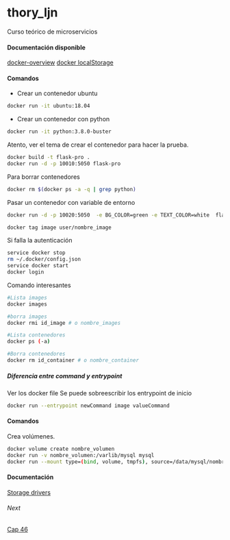 # thory_ljn
Curso teórico de microservicios

#### Documentación disponible
[docker-overview](https://docs.docker.com/get-started/docker-overview/)
[docker localStorage](https://docs.docker.com/engine/storage/drivers/)

#### Comandos

* Crear un contenedor ubuntu
```bash
docker run -it ubuntu:18.04
```

* Crear un contenedor con python
```bash
docker run -it python:3.8.0-buster
```

Atento, ver el tema de crear el contenedor para hacer la prueba.


```bash
docker build -t flask-pro .
docker run -d -p 10010:5050 flask-pro
```
Para borrar contenedores
```bash
docker rm $(docker ps -a -q | grep python)
```

Pasar un contenedor con variable de entorno
```bash
docker run -d -p 10020:5050  -e BG_COLOR=green -e TEXT_COLOR=white  flask-pro
```

```bash
docker tag image user/nombre_image
```

Si falla la autenticación
```bash
service docker stop
rm ~/.docker/config.json
service docker start
docker login
```

Comando interesantes
```bash
#Lista images
docker images

#borra images
docker rmi id_image # o nombre_images

#Lista contenedores
docker ps (-a)

#Borra contenedores
docker rm id_container # o nombre_container


```

##### Diferencia entre command y entrypoint
Ver los docker file
Se puede sobreescribir los entrypoint de inicio

```bash
docker run --entrypoint newCommand image valueCommand
```


#### Comandos
Crea volúmenes.

```bash
docker volume create nombre_volumen
docker run -v nombre_volumen:/varlib/mysql mysql
docker run --mount type=(bind, volume, tmpfs), source=/data/mysql/nombre_volumen, destination=/varlib/mysql

```


#### Documentación

[Storage drivers](https://docs.docker.com/engine/storage/drivers/)




###### Next
[Cap 46](https://www.udemy.com/course/curso-practico-de-docker-y-microservicios-desde-cero/learn/lecture/17819186#overview)
